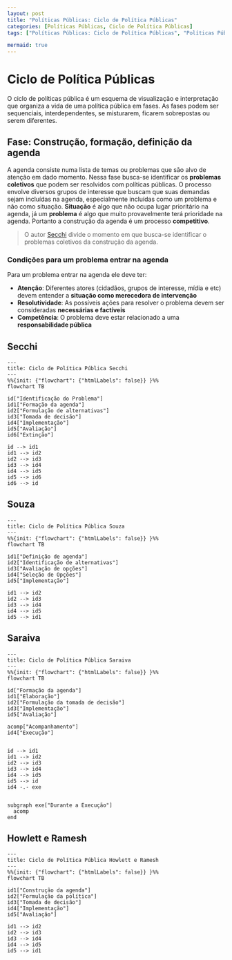 ```yaml
---
layout: post
title: "Políticas Públicas: Ciclo de Política Públicas"
categories: [Políticas Públicas, Ciclo de Política Públicas]
tags: ["Políticas Públicas: Ciclo de Política Públicas", "Políticas Públicas"]

mermaid: true
---
```


# Ciclo de Política Públicas

O ciclo de políticas pública é um esquema de visualização e interpretação que organiza a vida de uma política pública em fases. As fases podem ser sequenciais, interdependentes,
se misturarem, ficarem sobrepostas ou serem diferentes.

## Fase: Construção, formação, definição da agenda

A agenda consiste numa lista de temas ou problemas que são alvo de atenção em dado momento. Nessa fase busca-se identificar os **problemas coletivos** que podem ser resolvidos com
políticas públicas. O processo envolve diversos grupos de interesse que buscam que suas demandas sejam incluídas na agenda, especialmente incluídas como um problema e não como
situação. **Situação** é algo que não ocupa lugar prioritário na agenda, já um **problema** é algo que muito provavelmente terá prioridade na agenda. Portanto a construção da
agenda é um processo **competitivo**.

> O autor [Secchi](#secchi) divide o momento em que busca-se identificar o problemas coletivos da construção da agenda.

### Condições para um problema entrar na agenda

Para um problema entrar na agenda ele deve ter:

- **Atenção**: Diferentes atores (cidadãos, grupos de interesse, mídia e etc) devem entender a **situação como merecedora de intervenção**
- **Resolutividade**: As possíveis ações para resolver o problema devem ser consideradas **necessárias e factíveis**
- **Competência**: O problema deve estar relacionado a uma **responsabilidade pública**

## Secchi

```mermaid
---
title: Ciclo de Política Pública Secchi
---
%%{init: {"flowchart": {"htmlLabels": false}} }%%
flowchart TB

id["Identificação do Problema"]
id1["Formação da agenda"]
id2["Formulação de alternativas"]
id3["Tomada de decisão"]
id4["Implementação"]
id5["Avaliação"]
id6["Extinção"]

id --> id1
id1 --> id2
id2 --> id3
id3 --> id4
id4 --> id5
id5 --> id6
id6 --> id
```

## Souza

```mermaid
---
title: Ciclo de Política Pública Souza
---
%%{init: {"flowchart": {"htmlLabels": false}} }%%
flowchart TB

id1["Definição de agenda"]
id2["Identificação de alternativas"]
id3["Avaliação de opções"]
id4["Seleção de Opções"]
id5["Implementação"]

id1 --> id2
id2 --> id3
id3 --> id4
id4 --> id5
id5 --> id1
```

## Saraiva

```mermaid
---
title: Ciclo de Política Pública Saraiva
---
%%{init: {"flowchart": {"htmlLabels": false}} }%%
flowchart TB

id["Formação da agenda"]
id1["Elaboração"]
id2["Formulação da tomada de decisão"]
id3["Implementação"]
id5["Avaliação"]

acomp["Acompanhamento"]
id4["Execução"]


id --> id1
id1 --> id2
id2 --> id3
id3 --> id4
id4 --> id5
id5 --> id
id4 -.- exe


subgraph exe["Durante a Execução"]
  acomp
end

```

## Howlett e Ramesh

```mermaid
---
title: Ciclo de Política Pública Howlett e Ramesh
---
%%{init: {"flowchart": {"htmlLabels": false}} }%%
flowchart TB

id1["Construção da agenda"]
id2["Formulação da política"]
id3["Tomada de decisão"]
id4["Implementação"]
id5["Avaliação"]

id1 --> id2
id2 --> id3
id3 --> id4
id4 --> id5
id5 --> id1
```
